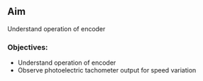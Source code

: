 
## Aim
  Understand operation of encoder
### Objectives:

- Understand operation of encoder  
- Observe photoelectric tachometer output for speed variation
